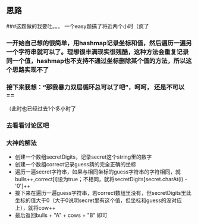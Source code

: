 ## 思路
###这题做的我要吐。。。 一个easy题搞了将近两个小时（疯了

### 一开始自己想的很简单，用hashmap记录坐标和值，然后遍历一遍另一个字符串就可以了。理想很丰满现实很残酷，这种方法会重复记录同一个值，hashmap也不支持不通过坐标删除某个值的方法，所以这个思路实现不了

### 接下来我想：“那我暴力双层循环总可以了吧”，呵呵， 还是不可以 ==
（此时也已经过去1个多小时了

### 去看看讨论区吧

### 大神的解法
- 创建一个数组secretDigits，记录secret这个string里的数字
- 创建一个数组correct记录guess猜的完全正确的坐标
- 遍历一遍secret字符串，如果与相同坐标的guess字符串的字符相同，就bulls++,correct[i]设为true；不相同，就将secretDigits[secret.charAt(i) - '0']++
- 接下来在遍历一遍guess字符串，若correct数组里没有，但secretDigits里此坐标的值大于0（大于0说明secret里有这个值，但坐标和guess的没对应上），就将cow++
- 最后返回bulls + "A" + cows + "B" 即可